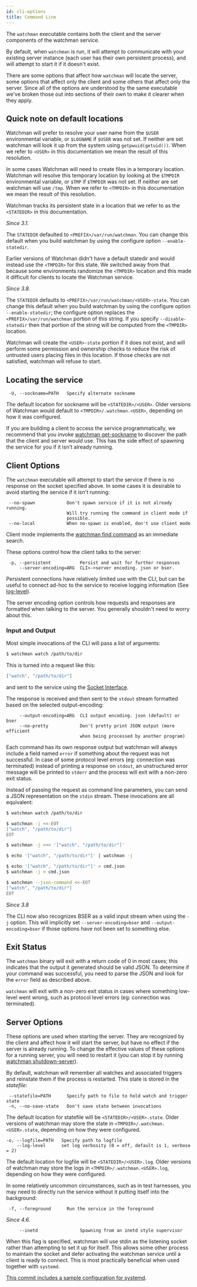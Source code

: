 ```yaml
---
id: cli-options
title: Command Line
---
```


The `watchman` executable contains both the client and the server components
of the watchman service.

By default, when `watchman` is run, it will attempt to communicate with your
existing server instance (each user has their own persistent process), and
will attempt to start it if it doesn't exist.

There are some options that affect how `watchman` will locate the server, some
options that affect only the client and some others that affect only the
server. Since all of the options are understood by the same executable we've
broken those out into sections of their own to make it clearer when they
apply.

## Quick note on default locations

Watchman will prefer to resolve your user name from the `$USER` environmental
variable, or `$LOGNAME` if `$USER` was not set. If neither are set watchman
will look it up from the system using `getpwuid(getuid())`. When we refer to
`<USER>` in this documentation we mean the result of this resolution.

In some cases Watchman will need to create files in a temporary location.
Watchman will resolve this temporary location by looking at the `$TMPDIR`
environmental variable, or `$TMP` if `$TMPDIR` was not set. If neither are set
watchman will use `/tmp`. When we refer to `<TMPDIR>` in this documentation we
mean the result of this resolution.

Watchman tracks its persistent state in a location that we refer to as the
`<STATEDIR>` in this documentation.

_Since 3.1._

The `STATEDIR` defaulted to `<PREFIX>/var/run/watchman`. You can change this
default when you build watchman by using the configure option
`--enable-statedir`.

Earlier versions of Watchman didn't have a default statedir and would instead
use the `<TMPDIR>` for this state. We switched away from that because some
environments randomize the `<TMPDIR>` location and this made it difficult for
clients to locate the Watchman service.

_Since 3.8._

The `STATEDIR` defaults to `<PREFIX>/var/run/watchman/<USER>-state`. You can
change this default when you build watchman by using the configure option
`--enable-statedir`; the configure option replaces the
`<PREFIX>/var/run/watchman` portion of this string. If you specify
`--disable-statedir` then that portion of the string will be computed from the
`<TMPDIR>` location.

Watchman will create the `<USER>-state` portion if it does not exist, and will
perform some permission and ownership checks to reduce the risk of untrusted
users placing files in this location. If those checks are not satisfied,
watchman will refuse to start.

## Locating the service

```
 -U, --sockname=PATH   Specify alternate sockname
```

The default location for sockname will be `<STATEDIR>/<USER>`. Older versions
of Watchman would default to `<TMPDIR>/.watchman.<USER>`, depending on how it
was configured.

If you are building a client to access the service programmatically, we
recommend that you invoke [watchman get-sockname](/watchman/docs/get-sockname)
to discover the path that the client and server would use. This has the side
effect of spawning the service for you if it isn't already running.

## Client Options

The `watchman` executable will attempt to start the service if there is no
response on the socket specified above. In some cases it is desirable to avoid
starting the service if it isn't running:

```
 --no-spawn            Don't spawn service if it is not already running.
                       Will try running the command in client mode if
                       possible.
 --no-local            When no-spawn is enabled, don't use client mode
```

Client mode implements the [watchman find command](find) as an immediate
search.

These options control how the client talks to the server:

```
 -p, --persistent           Persist and wait for further responses
     --server-encoding=ARG  CLI<->server encoding. json or bser.
```

Persistent connections have relatively limited use with the CLI, but can be
useful to connect ad-hoc to the service to receive logging information (See
[log-level](log-level)).

The server encoding option controls how requests and responses are formatted
when talking to the server. You generally shouldn't need to worry about this.

### Input and Output

Most simple invocations of the CLI will pass a list of arguments:

```bash
$ watchman watch /path/to/dir
```

This is turned into a request like this:

```json
["watch", "/path/to/dir"]
```

and sent to the service using the [Socket Interface](socket-interface).

The response is received and then sent to the `stdout` stream formatted based
on the selected output-encoding:

```
     --output-encoding=ARG  CLI output encoding. json (default) or bser
     --no-pretty            Don't pretty print JSON output (more efficient
                            when being processed by another program)
```

Each command has its own response output but watchman will always include a
field named `error` if something about the request was not successful. In case
of some protocol level errors (eg: connection was terminated) instead of
printing a response on `stdout`, an unstructured error message will be printed
to `stderr` and the process will exit with a non-zero exit status.

Instead of passing the request as command line parameters, you can send a JSON
representation on the `stdin` stream. These invocations are all equivalent:

```bash
$ watchman watch /path/to/dir
```

```bash
$ watchman -j <<-EOT
["watch", "/path/to/dir"]
EOT
```

```bash
$ watchman -j <<< '["watch", "/path/to/dir"]'
```

```bash
$ echo '["watch", "/path/to/dir"]' | watchman -j
```

```bash
$ echo '["watch", "/path/to/dir"]' > cmd.json
$ watchman -j < cmd.json
```

```bash
$ watchman --json-command <<-EOT
["watch", "/path/to/dir"]
EOT
```

_Since 3.8_

The CLI now also recognizes BSER as a valid input stream when using the `-j`
option. This will implicitly set `--server-encoding=bser` and
`--output-encoding=bser` if those options have not been set to something else.

## Exit Status

The `watchman` binary will exit with a return code of 0 in most cases; this
indicates that the output it generated should be valid JSON. To determine if
your command was successful, you need to parse the JSON and look for the
`error` field as described above.

`watchman` will exit with a non-zero exit status in cases where something
low-level went wrong, such as protocol level errors (eg: connection was
terminated).

## Server Options

These options are used when starting the server. They are recognized by the
client and affect how it will start the server, but have no effect if the
server is already running. To change the effective values of these options for
a running server, you will need to restart it (you can stop it by running
[watchman shutdown-server](shutdown-server)).

By default, watchman will remember all watches and associated triggers and
reinstate them if the process is restarted. This state is stored in the
_statefile_:

```
 --statefile=PATH      Specify path to file to hold watch and trigger state
 -n, --no-save-state   Don't save state between invocations
```

The default location for statefile will be `<STATEDIR>/<USER>.state`. Older
versions of watchman may store the state in `<TMPDIR>/.watchman.<USER>.state`,
depending on how they were configured.

```
-o, --logfile=PATH   Specify path to logfile
    --log-level      set log verbosity (0 = off, default is 1, verbose = 2)
```

The default location for logfile will be `<STATEDIR>/<USER>.log`. Older
versions of watchman may store the logs in `<TMPDIR>/.watchman.<USER>.log`,
depending on how they were configured.

In some relatively uncommon circumstances, such as in test harnesses, you may
need to directly run the service without it putting itself into the
background:

```
 -f, --foreground      Run the service in the foreground
```

_Since 4.6._

```
     --inetd                Spawning from an inetd style supervisor
```

When this flag is specified, watchman will use stdin as the listening socket
rather than attempting to set it up for itself. This allows some other process
to maintain the socket and defer activating the watchman service until a
client is ready to connect. This is most practically beneficial when used
together with `systemd`.

[This commit includes a sample configuration for systemd](https://github.com/facebook/watchman/commit/2985377eaf8c8538b28fae9add061b67991a87c2).
